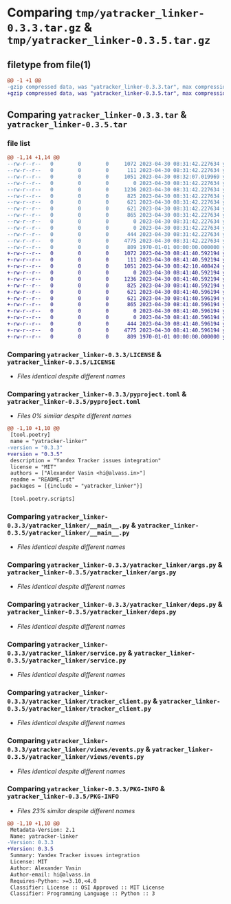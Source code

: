 # Comparing `tmp/yatracker_linker-0.3.3.tar.gz` & `tmp/yatracker_linker-0.3.5.tar.gz`

## filetype from file(1)

```diff
@@ -1 +1 @@
-gzip compressed data, was "yatracker_linker-0.3.3.tar", max compression
+gzip compressed data, was "yatracker_linker-0.3.5.tar", max compression
```

## Comparing `yatracker_linker-0.3.3.tar` & `yatracker_linker-0.3.5.tar`

### file list

```diff
@@ -1,14 +1,14 @@
--rw-r--r--   0        0        0     1072 2023-04-30 08:31:42.227634 yatracker_linker-0.3.3/LICENSE
--rw-r--r--   0        0        0      111 2023-04-30 08:31:42.227634 yatracker_linker-0.3.3/README.rst
--rw-r--r--   0        0        0     1051 2023-04-30 08:32:07.019969 yatracker_linker-0.3.3/pyproject.toml
--rw-r--r--   0        0        0        0 2023-04-30 08:31:42.227634 yatracker_linker-0.3.3/yatracker_linker/__init__.py
--rw-r--r--   0        0        0     1236 2023-04-30 08:31:42.227634 yatracker_linker-0.3.3/yatracker_linker/__main__.py
--rw-r--r--   0        0        0      825 2023-04-30 08:31:42.227634 yatracker_linker-0.3.3/yatracker_linker/args.py
--rw-r--r--   0        0        0      621 2023-04-30 08:31:42.227634 yatracker_linker-0.3.3/yatracker_linker/deps.py
--rw-r--r--   0        0        0      621 2023-04-30 08:31:42.227634 yatracker_linker-0.3.3/yatracker_linker/service.py
--rw-r--r--   0        0        0      865 2023-04-30 08:31:42.227634 yatracker_linker-0.3.3/yatracker_linker/tracker_client.py
--rw-r--r--   0        0        0        0 2023-04-30 08:31:42.227634 yatracker_linker-0.3.3/yatracker_linker/utils.py
--rw-r--r--   0        0        0        0 2023-04-30 08:31:42.227634 yatracker_linker-0.3.3/yatracker_linker/views/__init__.py
--rw-r--r--   0        0        0      444 2023-04-30 08:31:42.227634 yatracker_linker-0.3.3/yatracker_linker/views/base.py
--rw-r--r--   0        0        0     4775 2023-04-30 08:31:42.227634 yatracker_linker-0.3.3/yatracker_linker/views/events.py
--rw-r--r--   0        0        0      809 1970-01-01 00:00:00.000000 yatracker_linker-0.3.3/PKG-INFO
+-rw-r--r--   0        0        0     1072 2023-04-30 08:41:40.592194 yatracker_linker-0.3.5/LICENSE
+-rw-r--r--   0        0        0      111 2023-04-30 08:41:40.592194 yatracker_linker-0.3.5/README.rst
+-rw-r--r--   0        0        0     1051 2023-04-30 08:42:10.408424 yatracker_linker-0.3.5/pyproject.toml
+-rw-r--r--   0        0        0        0 2023-04-30 08:41:40.592194 yatracker_linker-0.3.5/yatracker_linker/__init__.py
+-rw-r--r--   0        0        0     1236 2023-04-30 08:41:40.592194 yatracker_linker-0.3.5/yatracker_linker/__main__.py
+-rw-r--r--   0        0        0      825 2023-04-30 08:41:40.592194 yatracker_linker-0.3.5/yatracker_linker/args.py
+-rw-r--r--   0        0        0      621 2023-04-30 08:41:40.596194 yatracker_linker-0.3.5/yatracker_linker/deps.py
+-rw-r--r--   0        0        0      621 2023-04-30 08:41:40.596194 yatracker_linker-0.3.5/yatracker_linker/service.py
+-rw-r--r--   0        0        0      865 2023-04-30 08:41:40.596194 yatracker_linker-0.3.5/yatracker_linker/tracker_client.py
+-rw-r--r--   0        0        0        0 2023-04-30 08:41:40.596194 yatracker_linker-0.3.5/yatracker_linker/utils.py
+-rw-r--r--   0        0        0        0 2023-04-30 08:41:40.596194 yatracker_linker-0.3.5/yatracker_linker/views/__init__.py
+-rw-r--r--   0        0        0      444 2023-04-30 08:41:40.596194 yatracker_linker-0.3.5/yatracker_linker/views/base.py
+-rw-r--r--   0        0        0     4775 2023-04-30 08:41:40.596194 yatracker_linker-0.3.5/yatracker_linker/views/events.py
+-rw-r--r--   0        0        0      809 1970-01-01 00:00:00.000000 yatracker_linker-0.3.5/PKG-INFO
```

### Comparing `yatracker_linker-0.3.3/LICENSE` & `yatracker_linker-0.3.5/LICENSE`

 * *Files identical despite different names*

### Comparing `yatracker_linker-0.3.3/pyproject.toml` & `yatracker_linker-0.3.5/pyproject.toml`

 * *Files 0% similar despite different names*

```diff
@@ -1,10 +1,10 @@
 [tool.poetry]
 name = "yatracker-linker"
-version = "0.3.3"
+version = "0.3.5"
 description = "Yandex Tracker issues integration"
 license = "MIT"
 authors = ["Alexander Vasin <hi@alvass.in>"]
 readme = "README.rst"
 packages = [{include = "yatracker_linker"}]
 
 [tool.poetry.scripts]
```

### Comparing `yatracker_linker-0.3.3/yatracker_linker/__main__.py` & `yatracker_linker-0.3.5/yatracker_linker/__main__.py`

 * *Files identical despite different names*

### Comparing `yatracker_linker-0.3.3/yatracker_linker/args.py` & `yatracker_linker-0.3.5/yatracker_linker/args.py`

 * *Files identical despite different names*

### Comparing `yatracker_linker-0.3.3/yatracker_linker/deps.py` & `yatracker_linker-0.3.5/yatracker_linker/deps.py`

 * *Files identical despite different names*

### Comparing `yatracker_linker-0.3.3/yatracker_linker/service.py` & `yatracker_linker-0.3.5/yatracker_linker/service.py`

 * *Files identical despite different names*

### Comparing `yatracker_linker-0.3.3/yatracker_linker/tracker_client.py` & `yatracker_linker-0.3.5/yatracker_linker/tracker_client.py`

 * *Files identical despite different names*

### Comparing `yatracker_linker-0.3.3/yatracker_linker/views/events.py` & `yatracker_linker-0.3.5/yatracker_linker/views/events.py`

 * *Files identical despite different names*

### Comparing `yatracker_linker-0.3.3/PKG-INFO` & `yatracker_linker-0.3.5/PKG-INFO`

 * *Files 23% similar despite different names*

```diff
@@ -1,10 +1,10 @@
 Metadata-Version: 2.1
 Name: yatracker-linker
-Version: 0.3.3
+Version: 0.3.5
 Summary: Yandex Tracker issues integration
 License: MIT
 Author: Alexander Vasin
 Author-email: hi@alvass.in
 Requires-Python: >=3.10,<4.0
 Classifier: License :: OSI Approved :: MIT License
 Classifier: Programming Language :: Python :: 3
```

